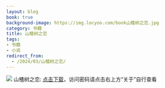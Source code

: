 ```yaml
---
layout: blog
book: true
background-image: https://img.locyoo.com/book山楂树之恋.jpg
category: 书籍
title: 山楂树之恋
tags:
- 书籍
- 小说
redirect_from:
  - /2024/03/山楂树之恋/
---
```

![](https://img.locyoo.com/book山楂树之恋.jpg)
山楂树之恋: <a name = "ref1" href="https://url18.ctfile.com/f/50983618-1334836076-9fe2fc?p=3619">点击下载</a>，访问密码请点击右上方“关于”自行查看